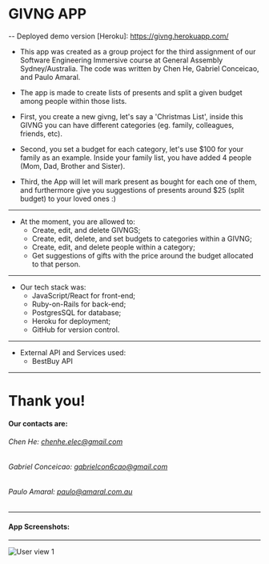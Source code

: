# GIVNG APP

-- Deployed demo version [Heroku]: https://givng.herokuapp.com/

- This app was created as a group project for the third assignment of our Software Engineering Immersive course at General Assembly Sydney/Australia.
  The code was written by Chen He, Gabriel Conceicao, and Paulo Amaral.

- The app is made to create lists of presents and split a given budget among people within those lists.

- First, you create a new givng, let's say a 'Christmas List', inside this GIVNG you can have different categories (eg. family, colleagues, friends, etc).

- Second, you set a budget for each category, let's use \$100 for your family as an example. Inside your family list, you have added 4 people (Mom, Dad, Brother and Sister).

- Third, the App will let will mark present as bought for each one of them, and furthermore give you suggestions of presents around \$25 (split budget) to your loved ones :)

---

- At the moment, you are allowed to:
  - Create, edit, and delete GIVNGS;
  - Create, edit, delete, and set budgets to categories within a GIVNG;
  - Create, edit, and delete people within a category;
  - Get suggestions of gifts with the price around the budget allocated to that person.

---

- Our tech stack was:
  - JavaScript/React for front-end;
  - Ruby-on-Rails for back-end;
  - PostgresSQL for database;
  - Heroku for deployment;
  - GitHub for version control.

---

- External API and Services used:
  - BestBuy API

---

# Thank you!

#### Our contacts are:

###### Chen He: chenhe.elec@gmail.com

###### Gabriel Conceicao: gabrielcon6cao@gmail.com

###### Paulo Amaral: paulo@amaral.com.au

---

#### App Screenshots:

---

![User view 1](/public/screenshots/givngs.gif)
